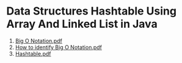 # Data Structures Hashtable Using Array And Linked List in Java

1. [Big O Notation.pdf](https://github.com/VaibhavMojidra/Data-Structures---Hashtable-Using-Array-And-Linked-List-in-Java/blob/master/Documentation/Big%20O%20Notation.pdf)
2. [How to identify Big O Notation.pdf](https://github.com/VaibhavMojidra/Data-Structures---Hashtable-Using-Array-And-Linked-List-in-Java/blob/master/Documentation/How%20to%20identify%20Big%20O%20Notation.pdf)
3. [Hashtable.pdf](https://github.com/VaibhavMojidra/Data-Structures---Hashtable-Using-Array-And-Linked-List-in-Java/blob/master/Documentation/Hashtable.pdf)
